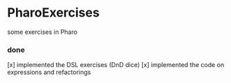 # PharoExercises
some exercises in Pharo

### done
[x] implemented the DSL exercises (DnD dice)
[x] implemented the code on expressions and refactorings
